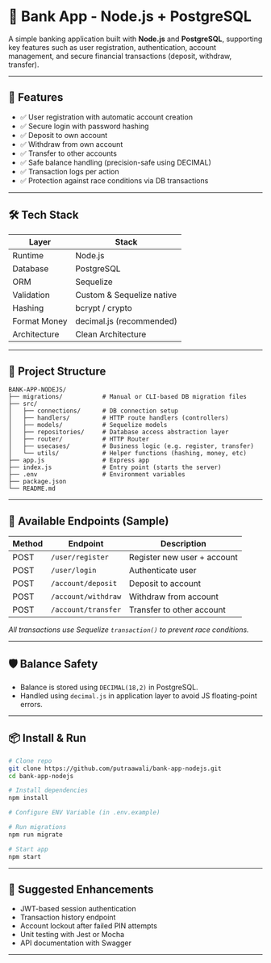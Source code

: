 # 🏦 Bank App - Node.js + PostgreSQL

A simple banking application built with **Node.js** and **PostgreSQL**, supporting key features such as user registration, authentication, account management, and secure financial transactions (deposit, withdraw, transfer).

---

## 🚀 Features

-   ✅ User registration with automatic account creation
-   ✅ Secure login with password hashing
-   ✅ Deposit to own account
-   ✅ Withdraw from own account
-   ✅ Transfer to other accounts
-   ✅ Safe balance handling (precision-safe using DECIMAL)
-   ✅ Transaction logs per action
-   ✅ Protection against race conditions via DB transactions

---

## 🛠️ Tech Stack

| Layer        | Stack                     |
| ------------ | ------------------------- |
| Runtime      | Node.js                   |
| Database     | PostgreSQL                |
| ORM          | Sequelize                 |
| Validation   | Custom & Sequelize native |
| Hashing      | bcrypt / crypto           |
| Format Money | decimal.js (recommended)  |
| Architecture | Clean Architecture        |

---

## 📁 Project Structure

```
BANK-APP-NODEJS/
├── migrations/           # Manual or CLI-based DB migration files
├── src/
│   ├── connections/      # DB connection setup
│   ├── handlers/         # HTTP route handlers (controllers)
│   ├── models/           # Sequelize models
│   ├── repositories/     # Database access abstraction layer
│   ├── router/           # HTTP Router
│   ├── usecases/         # Business logic (e.g. register, transfer)
│   └── utils/            # Helper functions (hashing, money, etc)
├── app.js                # Express app
├── index.js              # Entry point (starts the server)
├── .env                  # Environment variables
├── package.json
└── README.md
```

---

## 🧪 Available Endpoints (Sample)

| Method | Endpoint            | Description                 |
| ------ | ------------------- | --------------------------- |
| POST   | `/user/register`    | Register new user + account |
| POST   | `/user/login`       | Authenticate user           |
| POST   | `/account/deposit`  | Deposit to account          |
| POST   | `/account/withdraw` | Withdraw from account       |
| POST   | `/account/transfer` | Transfer to other account   |

_All transactions use Sequelize `transaction()` to prevent race conditions._

---

## 🛡️ Balance Safety

-   Balance is stored using `DECIMAL(18,2)` in PostgreSQL.
-   Handled using `decimal.js` in application layer to avoid JS floating-point errors.

---

## 📦 Install & Run

```bash
# Clone repo
git clone https://github.com/putraawali/bank-app-nodejs.git
cd bank-app-nodejs

# Install dependencies
npm install

# Configure ENV Variable (in .env.example)

# Run migrations
npm run migrate

# Start app
npm start
```

---

## 🧰 Suggested Enhancements

-   JWT-based session authentication
-   Transaction history endpoint
-   Account lockout after failed PIN attempts
-   Unit testing with Jest or Mocha
-   API documentation with Swagger

---
